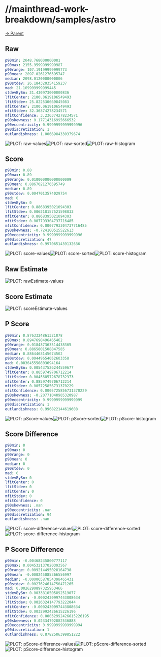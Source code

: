 
# //mainthread-work-breakdown/samples/astro

[→ Parent](../..)


## Raw


```yaml
p90min: 2048.768000000001
p90max: 2155.9599999999987
p90range: 107.19199999999773
p90mean: 2097.0261276595747
median: 2098.0120000000006
p90stdev: 26.184320354159237
mad: 21.109999999999445
stdevBySn: 31.430973000000836
lfitCenter: 2100.0619106549493
lfitStdev: 25.822530669845083
mfitCenter: 2100.0619106549493
mfitStdev: 32.36374278234571
mfitConfidence: 3.236374278234571
p90skewness: 0.17714316995666532
p90eccentricity: 0.9999999999999996
p90discretization: 1
outlandishness: 1.0066984330379674

```

![PLOT: raw-values](./raw/values.svg)![PLOT: raw-sorted](./raw/sorted.svg)![PLOT: raw-histogram](./raw/histogram.svg)
## Score


```yaml
p90min: 0.88
p90max: 0.89
p90range: 0.010000000000000009
p90mean: 0.8867021276595749
median: 0.89
p90stdev: 0.0047013574029754
mad: 0
stdevBySn: 0
lfitCenter: 0.8868395021094303
lfitStdev: 0.006218157521598833
mfitCenter: 0.8868395021094303
mfitStdev: 0.007793304737716485
mfitConfidence: 0.0007793304737716485
p90skewness: -0.724100515522613
p90eccentricity: 0.9999999999999996
p90discretization: 47
outlandishness: 0.9970651439132686

```

![PLOT: score-values](./score/values.svg)![PLOT: score-sorted](./score/sorted.svg)![PLOT: score-histogram](./score/histogram.svg)
## Raw Estimate

![PLOT: rawEstimate-values](./rawEstimate/values.svg)
## Score Estimate

![PLOT: scoreEstimate-values](./scoreEstimate/values.svg)
## P Score


```yaml
p90min: 0.8763324861321078
p90max: 0.8947698496465462
p90range: 0.018437363514438365
p90mean: 0.8865801508847585
median: 0.8864463145674502
p90stdev: 0.00449654052603358
mad: 0.003645550803694164
stdevBySn: 0.005437526244559677
lfitCenter: 0.8859749706712214
lfitStdev: 0.004568572678732373
mfitCenter: 0.8859749706712214
mfitStdev: 0.005725856731370229
mfitConfidence: 0.0005725856731370229
p90skewness: -0.20771040905320987
p90eccentricity: 0.9999999999999999
p90discretization: 1
outlandishness: 0.996822144619608

```

![PLOT: pScore-values](./pScore/values.svg)![PLOT: pScore-sorted](./pScore/sorted.svg)![PLOT: pScore-histogram](./pScore/histogram.svg)
## Score Difference


```yaml
p90min: 0
p90max: 0
p90range: 0
p90mean: 0
median: 0
p90stdev: 0
mad: 0
stdevBySn: 0
lfitCenter: 0
lfitStdev: 0
mfitCenter: 0
mfitStdev: 0
mfitConfidence: 0
p90skewness: .nan
p90eccentricity: .nan
p90discretization: 94
outlandishness: .nan

```

![PLOT: score-difference-values](./score-difference/values.svg)![PLOT: score-difference-sorted](./score-difference/sorted.svg)![PLOT: score-difference-histogram](./score-difference/histogram.svg)
## P Score Difference


```yaml
p90min: -0.00468235800777117
p90max: 0.004532137020393567
p90range: 0.009214495028164738
p90mean: -0.000245085366556997
median: -0.00006587854398465431
p90stdev: 0.0027624614750471265
mad: 0.0026290897325953466
stdevBySn: 0.0033810505892519077
lfitCenter: -0.0002430997443808634
lfitStdev: 0.0026324147793222044
mfitCenter: -0.0002430997443808634
mfitStdev: 0.0032992426615226196
mfitConfidence: 0.00032992426615226195
p90skewness: 0.02334792882536888
p90eccentricity: 0.9999999999999994
p90discretization: 1
outlandishness: 0.8782506399851222

```

![PLOT: pScore-difference-values](./pScore-difference/values.svg)![PLOT: pScore-difference-sorted](./pScore-difference/sorted.svg)![PLOT: pScore-difference-histogram](./pScore-difference/histogram.svg)